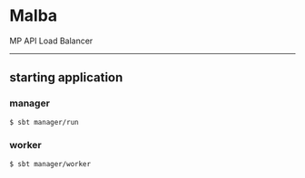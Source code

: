 Malba
=====
MP API Load Balancer

--------------------

## starting application
### manager
```sh
$ sbt manager/run
```
### worker
```sh
$ sbt manager/worker
```

